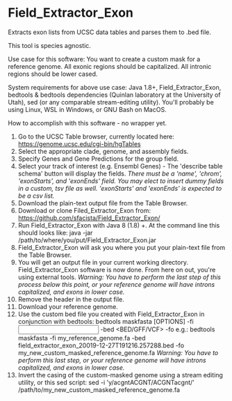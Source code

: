 # Field_Extractor_Exon
Extracts exon lists from UCSC data tables and parses them to .bed file.

This tool is species agnostic.

Use case for this software: You want to create a custom mask for a reference genome. All exonic regions should be capitalized. All intronic regions should be lower cased.

System requirements for above use case: Java 1.8+, Field_Extractor_Exon, bedtools & bedtools dependencies (Quinlan laboratory at the University of Utah), sed (or any comparable stream-editing utility). You'll probably be using Linux, WSL in Windows, or GNU Bash on MacOS.

How to accomplish with this software - no wrapper yet.
1) Go to the UCSC Table browser, currently located here: https://genome.ucsc.edu/cgi-bin/hgTables
2) Select the appropriate clade, genome, and assembly fields.
3) Specify Genes and Gene Predictions for the group field.
4) Select your track of interest (e.g. Ensembl Genes) - The 'describe table schema' button will display the fields.
*There must be a 'name', 'chrom', 'exonStarts', and 'exonEnds' field. You may elect to insert dummy fields in a custom, tsv file as well. 'exonStarts' and 'exonEnds' is expected to be a csv list.*
5) Download the plain-text output file from the Table Browser.
6) Download or clone Filed_Extractor_Exon from: https://github.com/sfacista/Field_Extractor_Exon/
7) Run Field_Extractor_Exon with Java 8 (1.8) +. At the command line this should looks like:
java -jar /path/to/where/you/put/Field_Extractor_Exon.jar
8) Field_Extractor_Exon will ask you where you put your plain-text file from the Table Browser.
9) You will get an output file in your current working directory. Field_Extractor_Exon software is now done. From here on out, you're using external tools.
*Warning: You have to perform the last step of this process below this point, or your reference genome will have introns capitalized, and exons in lower case.*
10) Remove the header in the output file.
11) Download your reference genome.
12) Use the custom bed file you created with Field_Extractor_Exon in conjunction with bedtools:
bedtools maskfasta [OPTIONS] -fi <input FASTA> -bed <BED/GFF/VCF> -fo <output FASTA>
  e.g.:
  bedtools maskfasta -fi my_reference_genome.fa -bed field_extractor_exon_20019-12-27T191216.257288.bed -fo my_new_custom_masked_reference_genome.fa
*Warning: You have to perform this last step, or your reference genome will have introns capitalized, and exons in lower case.*
 13) Invert the casing of the custom-masked genome using a stream editing utility, or this sed script:
  sed -i 'y/acgntACGNT/ACGNTacgnt/' /path/to/my_new_custom_masked_reference_genome.fa
